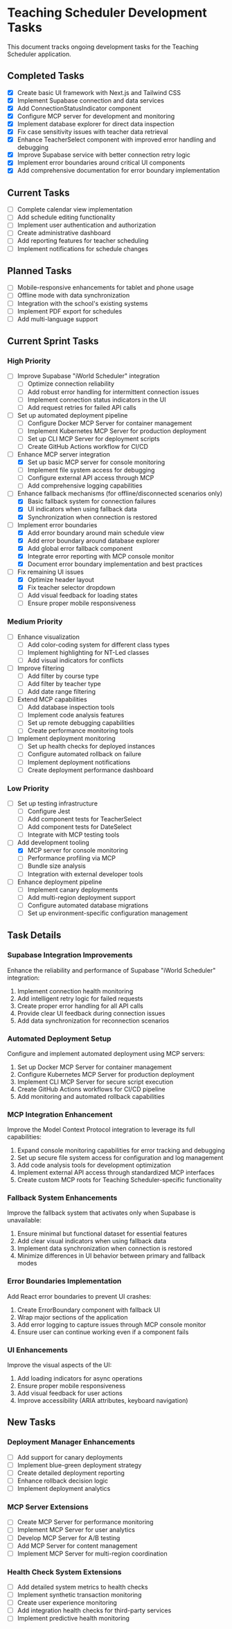 # Teaching Scheduler Development Tasks

This document tracks ongoing development tasks for the Teaching Scheduler application.

## Completed Tasks

- [x] Create basic UI framework with Next.js and Tailwind CSS
- [x] Implement Supabase connection and data services
- [x] Add ConnectionStatusIndicator component
- [x] Configure MCP server for development and monitoring
- [x] Implement database explorer for direct data inspection
- [x] Fix case sensitivity issues with teacher data retrieval
- [x] Enhance TeacherSelect component with improved error handling and debugging
- [x] Improve Supabase service with better connection retry logic
- [x] Implement error boundaries around critical UI components
- [x] Add comprehensive documentation for error boundary implementation

## Current Tasks

- [ ] Complete calendar view implementation
- [ ] Add schedule editing functionality
- [ ] Implement user authentication and authorization
- [ ] Create administrative dashboard
- [ ] Add reporting features for teacher scheduling
- [ ] Implement notifications for schedule changes

## Planned Tasks

- [ ] Mobile-responsive enhancements for tablet and phone usage
- [ ] Offline mode with data synchronization
- [ ] Integration with the school's existing systems
- [ ] Implement PDF export for schedules
- [ ] Add multi-language support

## Current Sprint Tasks

### High Priority
- [ ] Improve Supabase "iWorld Scheduler" integration
  - [ ] Optimize connection reliability
  - [ ] Add robust error handling for intermittent connection issues
  - [ ] Implement connection status indicators in the UI
  - [ ] Add request retries for failed API calls

- [ ] Set up automated deployment pipeline
  - [ ] Configure Docker MCP Server for container management
  - [ ] Implement Kubernetes MCP Server for production deployment
  - [ ] Set up CLI MCP Server for deployment scripts
  - [ ] Create GitHub Actions workflow for CI/CD

- [ ] Enhance MCP server integration
  - [x] Set up basic MCP server for console monitoring
  - [ ] Implement file system access for debugging
  - [ ] Configure external API access through MCP
  - [ ] Add comprehensive logging capabilities

- [ ] Enhance fallback mechanisms (for offline/disconnected scenarios only)
  - [x] Basic fallback system for connection failures
  - [x] UI indicators when using fallback data
  - [x] Synchronization when connection is restored

- [ ] Implement error boundaries
  - [x] Add error boundary around main schedule view
  - [x] Add error boundary around database explorer
  - [x] Add global error fallback component
  - [x] Integrate error reporting with MCP console monitor
  - [x] Document error boundary implementation and best practices

- [ ] Fix remaining UI issues
  - [x] Optimize header layout
  - [x] Fix teacher selector dropdown
  - [ ] Add visual feedback for loading states
  - [ ] Ensure proper mobile responsiveness

### Medium Priority
- [ ] Enhance visualization
  - [ ] Add color-coding system for different class types
  - [ ] Implement highlighting for NT-Led classes
  - [ ] Add visual indicators for conflicts

- [ ] Improve filtering
  - [ ] Add filter by course type
  - [ ] Add filter by teacher type
  - [ ] Add date range filtering
  
- [ ] Extend MCP capabilities
  - [ ] Add database inspection tools
  - [ ] Implement code analysis features
  - [ ] Set up remote debugging capabilities
  - [ ] Create performance monitoring tools

- [ ] Implement deployment monitoring
  - [ ] Set up health checks for deployed instances
  - [ ] Configure automated rollback on failure
  - [ ] Implement deployment notifications
  - [ ] Create deployment performance dashboard

### Low Priority
- [ ] Set up testing infrastructure
  - [ ] Configure Jest
  - [ ] Add component tests for TeacherSelect
  - [ ] Add component tests for DateSelect
  - [ ] Integrate with MCP testing tools

- [ ] Add development tooling
  - [x] MCP server for console monitoring
  - [ ] Performance profiling via MCP
  - [ ] Bundle size analysis
  - [ ] Integration with external developer tools

- [ ] Enhance deployment pipeline
  - [ ] Implement canary deployments
  - [ ] Add multi-region deployment support
  - [ ] Configure automated database migrations
  - [ ] Set up environment-specific configuration management

## Task Details

### Supabase Integration Improvements

Enhance the reliability and performance of Supabase "iWorld Scheduler" integration:

1. Implement connection health monitoring
2. Add intelligent retry logic for failed requests
3. Create proper error handling for all API calls
4. Provide clear UI feedback during connection issues
5. Add data synchronization for reconnection scenarios

### Automated Deployment Setup

Configure and implement automated deployment using MCP servers:

1. Set up Docker MCP Server for container management
2. Configure Kubernetes MCP Server for production deployment
3. Implement CLI MCP Server for secure script execution
4. Create GitHub Actions workflows for CI/CD pipeline
5. Add monitoring and automated rollback capabilities

### MCP Integration Enhancement

Improve the Model Context Protocol integration to leverage its full capabilities:

1. Expand console monitoring capabilities for error tracking and debugging
2. Set up secure file system access for configuration and log management
3. Add code analysis tools for development optimization
4. Implement external API access through standardized MCP interfaces
5. Create custom MCP roots for Teaching Scheduler-specific functionality

### Fallback System Enhancements

Improve the fallback system that activates only when Supabase is unavailable:

1. Ensure minimal but functional dataset for essential features
2. Add clear visual indicators when using fallback data
3. Implement data synchronization when connection is restored
4. Minimize differences in UI behavior between primary and fallback modes

### Error Boundaries Implementation

Add React error boundaries to prevent UI crashes:

1. Create ErrorBoundary component with fallback UI
2. Wrap major sections of the application
3. Add error logging to capture issues through MCP console monitor
4. Ensure user can continue working even if a component fails

### UI Enhancements

Improve the visual aspects of the UI:

1. Add loading indicators for async operations
2. Ensure proper mobile responsiveness
3. Add visual feedback for user actions
4. Improve accessibility (ARIA attributes, keyboard navigation)

## New Tasks

### Deployment Manager Enhancements

- [ ] Add support for canary deployments
- [ ] Implement blue-green deployment strategy
- [ ] Create detailed deployment reporting
- [ ] Enhance rollback decision logic
- [ ] Implement deployment analytics

### MCP Server Extensions

- [ ] Create MCP Server for performance monitoring
- [ ] Implement MCP Server for user analytics
- [ ] Develop MCP Server for A/B testing
- [ ] Add MCP Server for content management
- [ ] Implement MCP Server for multi-region coordination

### Health Check System Extensions

- [ ] Add detailed system metrics to health checks
- [ ] Implement synthetic transaction monitoring
- [ ] Create user experience monitoring
- [ ] Add integration health checks for third-party services
- [ ] Implement predictive health monitoring 